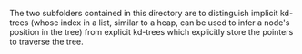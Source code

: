 The two subfolders contained in this directory are to distinguish implicit kd-trees (whose index in a list, similar to a heap, can be used to infer a node's position in the tree) from explicit kd-trees which explicitly store the pointers to traverse the tree.